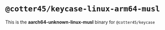 # `@cotter45/keycase-linux-arm64-musl`

This is the **aarch64-unknown-linux-musl** binary for `@cotter45/keycase`
